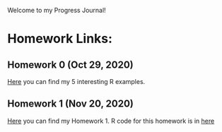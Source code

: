Welcome to my Progress Journal!

# Homework Links:

## Homework 0 (Oct 29, 2020)

[Here](files/Homework0.html) you can find my 5 interesting R examples.

## Homework 1 (Nov 20, 2020)

[Here](files/HW1/Homework1.html) you can find my Homework 1. R code for this homework is in [here](files/HW1/Homework1.R)




